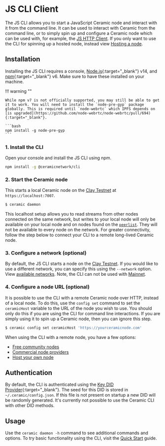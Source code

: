 # JS CLI Client
The JS CLI allows you to start a JavaScript Ceramic node and interact with it from the command line. It can be used to interact with Ceramic from the command line, or to simply spin up and configure a Ceramic node which can be used with, for example, the [JS HTTP Client](./http.md). If you only want to use the CLI for spinning up a hosted node, instead view [Hosting a node](../../run/nodes.md).

## **Installation**

Installing the JS CLI requires a console, [Node.js](https://nodejs.org/en/){:target="_blank"} v14, and [npm](https://www.npmjs.com/get-npm){:target="_blank"} v6. Make sure to have these installed on your machine.

!!! warning ""

    While npm v7 is not officially supported, you may still be able to get it to work. You will need to install the `node-pre-gyp` package globally. This is required until `node-webrtc` which IPFS depends on [is upgraded](https://github.com/node-webrtc/node-webrtc/pull/694){:target="_blank"}.
    
    ```bash
    npm install -g node-pre-gyp
    ```

### 1. Install the CLI
Open your console and install the JS CLI using npm.

``` bash
npm install -g @ceramicnetwork/cli
```

### 2. Start the Ceramic node
This starts a local Ceramic node on the [Clay Testnet](../../learn/networks.md#clay-testnet) at `https://localhost:7007`. 

```bash
$ ceramic daemon
```

This localhost setup allows you to read streams from other nodes connected on the same network, but writes to your local node will only be available on your local node and on nodes found on the [`peerlist`](https://github.com/ceramicnetwork/peerlist/blob/main/testnet-clay.json). They will not be available to every node on the network. For greater connectivity, follow the step below to connect your CLI to a remote long-lived Ceramic node.

### 3. Configure a network (optional)
By default, the JS CLI starts a node on the [Clay Testnet](../../learn/networks.md#clay-testnet). If you would like to use a different network, you can specify this using the `--network` option. View [available networks](../../learn/networks.md). Note, the CLI can not be used with [Mainnet](../../learn/networks.md#mainnet).

### 4. Configure a node URL (optional)
It is possible to use the CLI with a remote Ceramic node over HTTP, instead of a local node. To do this, use the `config set` command to set the `ceramicHost` variable to the URL of the node you wish to use. You should only do this if you are using the CLI for command line interactions. If you are simply using it to spin up a Ceramic node, then you can ignore this step.

```bash
$ ceramic config set ceramicHost 'https://yourceramicnode.com'
```

When using the CLI with a remote node, you have a few options:

- [Free community nodes](../../tools/hosted-nodes/community-nodes.md)
- [Commercial node providers](../../tools/hosted-nodes/node-providers.md)
- [Host your own node](../../run/nodes.md)

## **Authentication**
By default, the CLI is authenticated using the [Key DID Provider](https://github.com/ceramicnetwork/key-did-provider-ed25519){:target="_blank"}. The seed for this DID is stored in `~/.ceramic/config.json`. If this file is not present on startup a new DID will be randomly generated. It's currently not possible to use the Ceramic CLI with other DID methods.

## **Usage**
Use the `ceramic daemon -h` command to see additional commands and options. To try basic functionality using the CLI, visit the [Quick Start](../../build/quick-start.md) guide.


</br></br></br>

